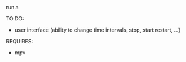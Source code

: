 run a

TO DO:
- user interface (ability to change time intervals, stop, start restart, ...)

REQUIRES:
- mpv

